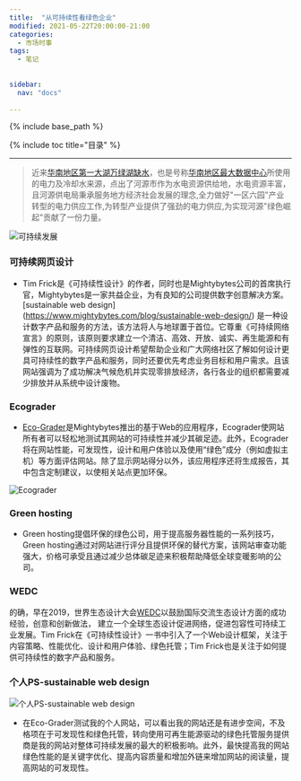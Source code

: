 ```yaml
---
title:  "从可持续性看绿色企业"
modified: 2021-05-22T20:00:00-21:00
categories: 
  - 市场时事
tags:
  - 笔记
  
  
sidebar:
  nav: "docs"
  
---
```


{% include base_path %}

{% include toc title="目录" %}


---
> 近来[华南地区第一大湖万绿湖缺水](https://www.163.com/dy/article/G9S59HBE0517P5DB.html)，也是号称[华南地区最大数据中心](https://www.aliyun.com/activity/daily/heyuanregion)所使用的电力及冷却水来源，点出了河源市作为水电资源供给地，水电资源丰富，且河源供电局秉承服务地方经济社会发展的理念,全力做好"一区六园"产业转型的电力供应工作,为转型产业提供了强劲的电力供应,为实现河源"绿色崛起"贡献了一份力量。

![可持续发展](https://i.loli.net/2021/05/22/nCKa52rSdiTDMy4.png)

### 可持续网页设计
- Tim Frick是《可持续性设计》的作者，同时也是Mightybytes公司的首席执行官，Mightybytes是一家共益企业，为有良知的公司提供数字创意解决方案。[sustainable web design]
(https://www.mightybytes.com/blog/sustainable-web-design/) 是一种设计数字产品和服务的方法，该方法将人与地球置于首位。它尊重《可持续网络宣言》的原则，该原则要求建立一个清洁、高效、开放、诚实、再生能源和有弹性的互联网。可持续网页设计希望帮助企业和广大网络社区了解如何设计更具可持续性的数字产品和服务，同时还要优先考虑业务目标和用户需求。且该网站强调为了成功解决气候危机并实现零排放经济，各行各业的组织都需要减少排放并从系统中设计废物。

### Ecograder
- [Eco-Grader](https://www.ecograder.com/)是Mightybytes推出的基于Web的应用程序，Ecograder使网站所有者可以轻松地测试其网站的可持续性并减少其碳足迹。此外，Ecograder将在网站性能，可发现性，设计和用户体验以及使用“绿色”成分（例如虚拟主机）等方面评估网站。除了显示网站得分以外，该应用程序还将生成报告，其中包含定制建议，以使相关站点更加环保。

![Ecograder](https://i.loli.net/2021/05/22/Qnfd1JPAmBvszh6.png)

### Green hosting

- Green hosting提倡环保的绿色公司，用于提高服务器性能的一系列技巧，Green hosting通过对网站进行评分且提供环保的替代方案，该网站审查功能强大，价格可承受且通过减少总体碳足迹来积极帮助降低全球变暖影响的公司。

### WEDC

的确，早在2019，世界生态设计大会[WEDC](https://www.unido.org/news/eco-design-promotes-inclusive-sustainable-industrial-development)以鼓励国际交流生态设计方面的成功经验，创意和创新做法， 建立一个全球生态设计促进网络，促进包容性可持续工业发展。Tim Frick在《可持续性设计》一书中引入了一个Web设计框架，关注于内容策略、性能优化、设计和用户体验、绿色托管；Tim Frick也是关注于如何提供可持续性的数字产品和服务。

### 个人PS-sustainable web design

![个人PS-sustainable web design](https://i.loli.net/2021/05/22/Hzq98TDs6rQaRWO.png)

- 在Eco-Grader测试我的个人网站，可以看出我的网站还是有进步空间，不及格项在于可发现性和绿色托管，转向使用可再生能源驱动的绿色托管服务提供商是我的网站对整体可持续发展的最大的积极影响。此外，最快提高我的网站绿色性能的是关键字优化、提高内容质量和增加外链来增加网站的阅读量，提高网站的可发现性。